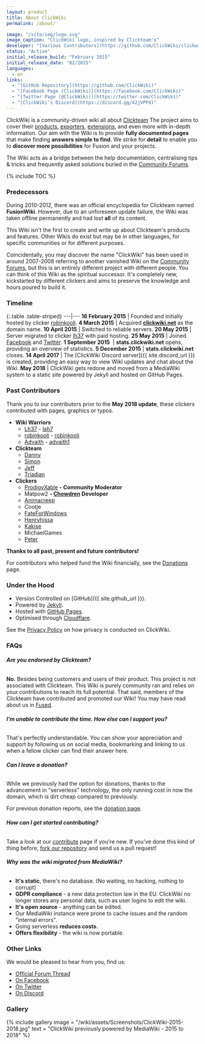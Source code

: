 ```yaml
---
layout: product
title: About ClickWiki
permalink: /about/

image: "/site/img/logo.svg"
image_caption: "ClickWiki logo, inspired by Clickteam's"
developer: "[Various Contributors](https://github.com/ClickWiki/clickwiki.net/graphs/contributors)"
status: "Active"
initial_release_build: "February 2015"
initial_release_date: "02/2015"
languages:
  - en
links:
  - "[GitHub Repository](https://github.com/ClickWiki)"
  - "[Facebook Page (ClickWiki)](https://facebook.com/ClickWiki)"
  - "[Twitter Page (@ClickWiki)](https://twitter.com/ClickWiki)"
  - "[ClickWiki's Discord](https://discord.gg/42jVPPd)"
---
```


ClickWiki is a community-driven wiki all about [Clickteam](/clickteam) The project
aims to cover their [products](/clickteam/history), [exporters](/exporters), [extensions](/extensions),
and even more with in-depth information. Our aim with the Wiki is to provide **fully documented pages**
that make finding **answers simple to find**. We strike for **detail** to enable you to
**discover more possibilities** for Fusion and your projects.

The Wiki acts as a bridge between the help documentation, centralising tips & tricks
and frequently asked solutions buried in the [Community Forums].

{% include TOC %}

### Predecessors
During 2010-2012, there was an official encyclopedia for Clickteam named **FusionWiki**.
However, due to an unforeseen update failure, the Wiki was taken offline permanently
and had lost **all** of its content.

This Wiki isn't the first to create and write up about Clickteam's products and features.
Other Wikis do exist but may be in other languages, for specific communities or for different purposes.

Coincidentally, you may discover the name "ClickWiki" has been used in around 2007-2008 referring to
another vanished Wiki on the [Community Forums], but this is an entirely
different project with different people. You can think of this Wiki as the spiritual successor.
It's completely new, kickstarted by different clickers and aims to preserve the knowledge and hours
poured to build it.


### Timeline

{:.table .table-striped}
---|---
**16 February 2015** |	Founded and initially hosted by clicker [robinkooli](https://community.clickteam.com/members/15191-robinkooli).
**4 March 2015** | Acquired **[clickwiki.net](/)** as the domain name.
**10 April 2015** | Switched to reliable servers.
**20 May 2015** | Server migrated to clicker [lh37](https://community.clickteam.com/members/10723-lh37) with paid hosting.
**25 May 2015** | Joined [Facebook](https://facebook.com/ClickWiki) and [Twitter](https://twitter.com/ClickWiki).
**1 September 2015**  ​ | **stats.clickwiki.net** opens, providing an overview of statistics.
**5 December 2015** | **stats.clickwiki.net** closes.
**14 April 2017** | The [ClickWiki Discord server]({{ site.discord_url }}) is created, providing an easy way to view Wiki updates and chat about the Wiki.
**May 2018** | ClickWiki gets redone and moved from a MediaWiki system to a static site powered by Jekyll and hosted on GitHub Pages.


### Past Contributors
Thank you to our contributors prior to the **May 2018 update**, these clickers
contributed with pages, graphics or typos.

* **Wiki Warriors**
  * [Lh37](https://community.clickteam.com/members/10723-lh37) - [<span class="fab fa-github"></span> lah7](https://github.com/lah7)
  * [robinkooli](https://community.clickteam.com/members/15191-robinkooli) - [<span class="fab fa-github"></span> robinkooli](https://github.com/robinkooli)
  * [Advaith](https://community.clickteam.com/members/21114-advaith) - [<span class="fab fa-github"></span> advaith1](https://github.com/advaith1)
* **Clickteam**
  * [Danny](https://community.clickteam.com/members/7049-Danny)
  * [Simon](https://community.clickteam.com/members/5109-Simon)
  * [Jeff](https://community.clickteam.com/members/3-Jeff)
  * [Triadian](https://community.clickteam.com/members/23876-Triadian)
* **Clickers**
  * [ProdigyXable](https://community.clickteam.com/members/10820-ProdigyX) **- Community Moderator**
  * Matpow2 **- [Chowdren](/chowdren/) Developer**
  * [Animacreep](https://community.clickteam.com/members/29919-Animacreep)
  * Cootje
  * [FateForWindows](https://community.clickteam.com/members/21444-FateForWindows)
  * [Henryhissa](https://community.clickteam.com/members/19063-henryhissagames)
  * [Kakise](https://community.clickteam.com/members/28933-Kakise)
  * MichaelGames
  * [Peter](https://community.clickteam.com/members/5161-Peter)

**Thanks to all past, present and future contributors!**

For contributors who helped fund the Wiki financially, see the [Donations](/donate) page.


### Under the Hood

* Version Controlled on [GitHub]({{ site.github_url }}).
* Powered by [Jekyll](https://jekyllrb.com/).
* Hosted with [GitHub Pages](https://pages.github.com/).
* Optimised through [Cloudflare](https://www.cloudflare.com/).

See the [Privacy Policy](/privacy) on how privacy is conducted on ClickWiki.

### FAQs
###### **Are you endorsed by Clickteam?**
**No.** Besides being customers and users of their product. This project is not associated with Clickteam.
This Wiki is purely community ran and relies on your contributions to reach its full potential. That said,
members of the Clickteam have contributed and promoted our Wiki! You may have read about us in [Fused](/fused).


###### **I'm unable to contribute the time. How else can I support you?**
That's perfectly understandable. You can show your appreciation and support by following us on social media,
bookmarking and linking to us when a fellow clicker can find their answer here.

###### **Can I leave a donation?**
While we previously had the option for donations, thanks to the advancement in "serverless" technology,
the only running cost in now the domain, which is dirt cheap compared to previously.

For previous donation reports, see the [donation page](/donate).

###### **How can I get started contributing?**

Take a look at our [contribute](/contribute/) page if you're new.
If you've done this kind of thing before, [fork our repository](https://github.com/ClickWiki/clickwiki.net) and send us a pull
request!

###### **Why was the wiki migrated from MediaWiki?**

* **It's static**, there's no database. (No waiting, no hacking, nothing to corrupt)
* **GDPR compliance** - a new data protection law in the EU. ClickWiki no longer stores any personal data, such as user logins to edit the wiki.
* **It's open source** - anything can be edited.
* Our MediaWiki instance were prone to cache issues and the random "internal errors".
* Going serverless **reduces costs**.
* **Offers flexibility** - the wiki is now portable.


### Other Links
We would be pleased to hear from you, find us:

* [<span class="fa fa-comment"></span> Official Forum Thread](https://community.clickteam.com/threads/91043-ClickWiki-Community-driven-encyclopaedia-(Unofficial))
* [<span class="fab fa-facebook"></span> On Facebook](https://facebook.com/ClickWiki)
* [<span class="fab fa-twitter"></span> On Twitter](https://twitter.com/ClickWiki)
* [<span class="fab fa-discord"></span> On Discord](https://discord.gg/42jVPPd)


### Gallery
{% include gallery
    image = "/wiki/assets/Screenshots/ClickWiki-2015-2018.jpg"
    text = "ClickWiki previously powered by MediaWiki - 2015 to 2018"
%}

[Community Forums]: /clickteam/forums/
